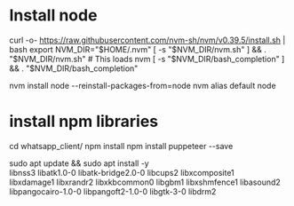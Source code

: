 
# Install node
curl -o- https://raw.githubusercontent.com/nvm-sh/nvm/v0.39.5/install.sh | bash
export NVM_DIR="$HOME/.nvm"
[ -s "$NVM_DIR/nvm.sh" ] && \. "$NVM_DIR/nvm.sh"  # This loads nvm
[ -s "$NVM_DIR/bash_completion" ] && \. "$NVM_DIR/bash_completion"

nvm install node --reinstall-packages-from=node
nvm alias default node

# install npm libraries
cd whatsapp_client/
npm install
npm install puppeteer --save

sudo apt update && sudo apt install -y \
  libnss3 libatk1.0-0 libatk-bridge2.0-0 libcups2 libxcomposite1 \
  libxdamage1 libxrandr2 libxkbcommon0 libgbm1 libxshmfence1 libasound2 \
  libpangocairo-1.0-0 libpangoft2-1.0-0 libgtk-3-0 libdrm2
